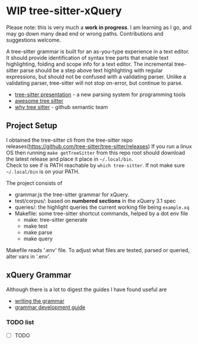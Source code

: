 # WIP tree-sitter-xQuery

Please note: this is very much a **work in progress**.
I am learning as I go, and may go down many dead end or wrong paths.
Contributions and suggestions welcome. 

A tree-sitter grammar is built for an as-you-type experience in a text editor.
It should provide identification of syntax tree parts that enable
text highlighting, folding and scope info for a text editor.
The incremental tree-sitter parse should be a step above text highlighting with regular
expressions, but should not be confused with a validating parser. Unlike a 
validating parser, tree-sitter will not stop on-error, but continue to parse. 

- [tree-sitter presentation](https://www.youtube.com/watch?v=Jes3bD6P0To) - a new parsing system for programming tools
- [awesome tree sitter](https://github.com/drom/awesome-tree-sitter)
- [why tree sitter](https://github.com/github/semantic/blob/master/docs/why-tree-sitter.md) - github semantic team
 
## Project Setup

I obtained the tree-sitter cli from the 
tree-sitter repo releases(https://github.com/tree-sitter/tree-sitter/releases)
If you run a linux OS then running `make getTreeSitter` from this repo root  should download the latest release and place it place in `~/.local/bin`.  
Check to see if is PATH reachable by `which tree-sitter`. If not make sure  `~/.local/bin`
is on your PATH.

The project consists of 
 - grammar.js  the tree-sitter grammar for xQuery.
 - test/corpus/:  based on **numbered sections** in the xQuery 3.1 spec
 - queries/: the highlight queries the current working file being `example.xq`
 - Makefile: some tree-sitter shortcut commands, helped by a dot env file
   - make: tree-sitter generate
   - make test  
   - make parse
   - make query

 Makefile reads '.env' file.
 To adjust what files are tested, parsed or queried, alter vars in '.env'.

## xQuery Grammar

Although there is a lot to digest the guides I have found useful are

- [writing the grammar](http://tree-sitter.github.io/tree-sitter/creating-parsers#writing-the-grammar)
- [grammar development guide](https://github.com/github/semantic/blob/master/docs/grammar-development-guide.md)

### TODO list

- [ ] TODO

<!--
@see https://www.w3.org/2013/01/xquery-30-use-cases/xquery-30-example-queries.txt
-->






